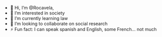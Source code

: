 - 👋 Hi, I’m @Rocavela,
- 👀 I’m interested in society 
- 🌱 I’m currently learning law
- 💞️ I’m looking to collaborate on social research 
- ⚡ Fun fact: I can speak spanish and English, some French... not much

<!---
Rocavela/Rocavela is a ✨ special ✨ repository because its `README.md` (this file) appears on your GitHub profile.
You can click the Preview link to take a look at your changes.
--->
